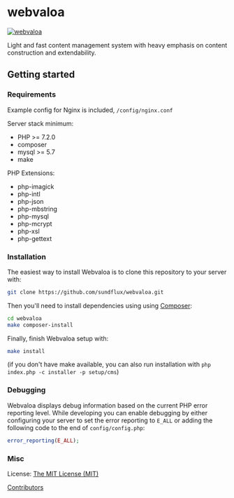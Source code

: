 webvaloa
========

[![webvaloa](https://github.com/sundflux/webvaloa/blob/master/.vendor.png)](https://github.com/sundflux/webvaloa/blob/master/.vendor.png)

Light and fast content management system with heavy emphasis on content construction and extendability.

Getting started
---------------

### Requirements

Example config for Nginx is included, `/config/nginx.conf`

Server stack minimum:

- PHP >= 7.2.0
- composer
- mysql >= 5.7
- make

PHP Extensions:

- php-imagick
- php-intl
- php-json
- php-mbstring
- php-mysql
- php-mcrypt
- php-xsl
- php-gettext

### Installation
The easiest way to install Webvaloa is to clone this repository to your server with:
```bash
git clone https://github.com/sundflux/webvaloa.git
```

Then you'll need to install dependencies using using [Composer](http://getcomposer.org/):
```bash
cd webvaloa
make composer-install
```



Finally, finish Webvaloa setup with:
```bash
make install
```

(if you don't have make available, you can also run installation with `php index.php -c installer -p setup/cms`)

### Debugging
Webvaloa displays debug information based on the current PHP error reporting level.
While developing you can enable debugging by either configuring your server to set the error reporting to `E_ALL` or adding the following code to the end of `config/config.php`:
```php
error_reporting(E_ALL);
```

### Misc
License: [The MIT License (MIT)](LICENSE)

[Contributors](CONTRIBUTORS.md)
